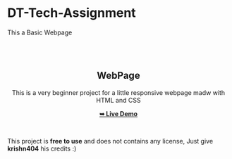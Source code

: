 # DT-Tech-Assignment

This a Basic Webpage


<div align="center">
  
  
  <br />
  <br />

  <h2 align="center">WebPage</h2>

  This is a very beginner project for a little responsive webpage madw with HTML and CSS

  <a href="https://webpage-five-mu.vercel.app/"><strong>➥ Live Demo</strong></a>

</div>

<br />





This project is **free to use** and does not contains any license, Just give **krishn404** his credits :)


